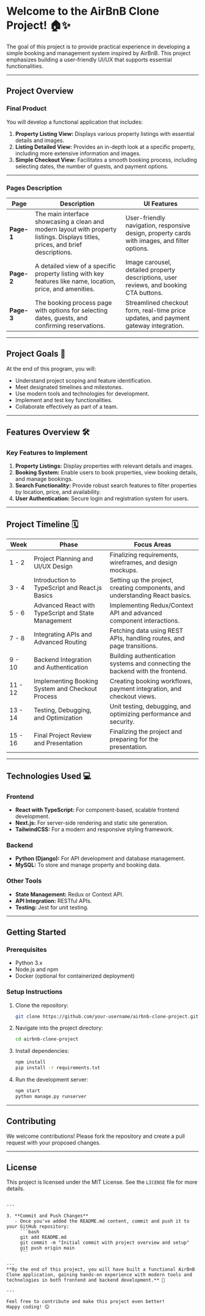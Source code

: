 # **Welcome to the AirBnB Clone Project!** 🏠✨  

The goal of this project is to provide practical experience in developing a simple booking and management system inspired by AirBnB. This project emphasizes building a user-friendly UI/UX that supports essential functionalities.

---

## **Project Overview**

### **Final Product**
You will develop a functional application that includes:  
1. **Property Listing View:** Displays various property listings with essential details and images.  
2. **Listing Detailed View:** Provides an in-depth look at a specific property, including more extensive information and images.  
3. **Simple Checkout View:** Facilitates a smooth booking process, including selecting dates, the number of guests, and payment options.  

---

### **Pages Description**

| **Page**       | **Description**                                                                                                                                 | **UI Features**                                                                                   |
|-----------------|-------------------------------------------------------------------------------------------------------------------------------------------------|---------------------------------------------------------------------------------------------------|
| **Page-1**      | The main interface showcasing a clean and modern layout with property listings. Displays titles, prices, and brief descriptions.                  | User-friendly navigation, responsive design, property cards with images, and filter options.     |
| **Page-2**      | A detailed view of a specific property listing with key features like name, location, price, and amenities.                                       | Image carousel, detailed property descriptions, user reviews, and booking CTA buttons.           |
| **Page-3**      | The booking process page with options for selecting dates, guests, and confirming reservations.                                                  | Streamlined checkout form, real-time price updates, and payment gateway integration.             |

---

## **Project Goals** 🎯  
At the end of this program, you will:  
- Understand project scoping and feature identification.  
- Meet designated timelines and milestones.  
- Use modern tools and technologies for development.  
- Implement and test key functionalities.  
- Collaborate effectively as part of a team.

---

## **Features Overview** 🛠️  

### **Key Features to Implement**  
1. **Property Listings:** Display properties with relevant details and images.  
2. **Booking System:** Enable users to book properties, view booking details, and manage bookings.  
3. **Search Functionality:** Provide robust search features to filter properties by location, price, and availability.  
4. **User Authentication:** Secure login and registration system for users.

---

## **Project Timeline** 🗓️  

| **Week** | **Phase**                                          | **Focus Areas**                                                                 |
|----------|----------------------------------------------------|---------------------------------------------------------------------------------|
| 1 - 2    | Project Planning and UI/UX Design                  | Finalizing requirements, wireframes, and design mockups.                        |
| 3 - 4    | Introduction to TypeScript and React.js Basics     | Setting up the project, creating components, and understanding React basics.    |
| 5 - 6    | Advanced React with TypeScript and State Management| Implementing Redux/Context API and advanced component interactions.             |
| 7 - 8    | Integrating APIs and Advanced Routing              | Fetching data using REST APIs, handling routes, and page transitions.           |
| 9 - 10   | Backend Integration and Authentication             | Building authentication systems and connecting the backend with the frontend.   |
| 11 - 12  | Implementing Booking System and Checkout Process   | Creating booking workflows, payment integration, and checkout views.            |
| 13 - 14  | Testing, Debugging, and Optimization               | Unit testing, debugging, and optimizing performance and security.               |
| 15 - 16  | Final Project Review and Presentation              | Finalizing the project and preparing for the presentation.                      |

---

## **Technologies Used** 💻  

### **Frontend**  
- **React with TypeScript:** For component-based, scalable frontend development.  
- **Next.js:** For server-side rendering and static site generation.  
- **TailwindCSS:** For a modern and responsive styling framework.

### **Backend**  
- **Python (Django):** For API development and database management.  
- **MySQL:** To store and manage property and booking data.

### **Other Tools**  
- **State Management:** Redux or Context API.  
- **API Integration:** RESTful APIs.  
- **Testing:** Jest for unit testing.

---

## **Getting Started**
### **Prerequisites**
- Python 3.x
- Node.js and npm
- Docker (optional for containerized deployment)

### **Setup Instructions**
1. Clone the repository:
   ```bash
   git clone https://github.com/your-username/airbnb-clone-project.git
   ```
2. Navigate into the project directory:
   ```bash
   cd airbnb-clone-project
   ```
3. Install dependencies:
   ```bash
   npm install
   pip install -r requirements.txt
   ```
4. Run the development server:
   ```bash
   npm start
   python manage.py runserver
   ```

---

## **Contributing**
We welcome contributions! Please fork the repository and create a pull request with your proposed changes.

---

## **License**
This project is licensed under the MIT License. See the `LICENSE` file for more details.
```

---

3. **Commit and Push Changes**  
   - Once you've added the README.md content, commit and push it to your GitHub repository:
     ```bash
     git add README.md
     git commit -m "Initial commit with project overview and setup"
     git push origin main
     ```

---
**By the end of this project, you will have built a functional AirBnB Clone application, gaining hands-on experience with modern tools and technologies in both frontend and backend development.** 🚀  

---  

Feel free to contribute and make this project even better!  
Happy coding! 😊  
